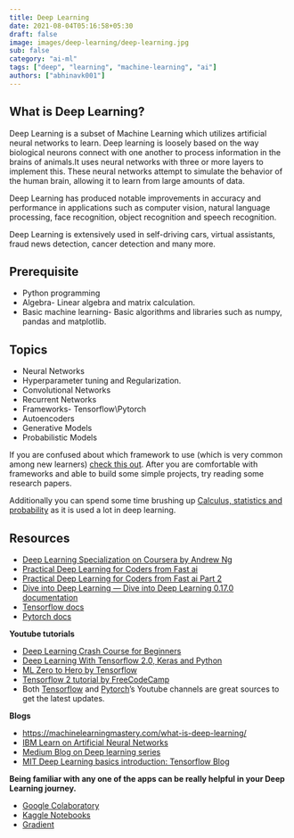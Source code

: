 ```yaml
---
title: Deep Learning
date: 2021-08-04T05:16:58+05:30
draft: false
image: images/deep-learning/deep-learning.jpg
sub: false
category: "ai-ml"
tags: ["deep", "learning", "machine-learning", "ai"]
authors: ["abhinavk001"]
---
```


## What is Deep Learning?

Deep Learning is a subset of Machine Learning which utilizes artificial neural networks to learn. Deep learning is loosely based on the way biological neurons connect with one another to process information in the brains of animals.It uses neural networks with three or more layers to implement this. These neural networks attempt to simulate the behavior of the human brain, allowing it to learn from large amounts of data.

Deep Learning has produced notable improvements in accuracy and performance in applications such as computer vision, natural language processing, face recognition, object recognition and speech recognition.

Deep Learning is extensively used in self-driving cars, virtual assistants, fraud news detection, cancer detection and many more.

## Prerequisite

- Python programming
- Algebra- Linear algebra and matrix calculation.
- Basic machine learning- Basic algorithms and libraries such as numpy, pandas and matplotlib.

## Topics

- Neural Networks
- Hyperparameter tuning and Regularization.
- Convolutional Networks
- Recurrent Networks
- Frameworks- Tensorflow\Pytorch
- Autoencoders
- Generative Models
- Probabilistic Models

If you are confused about which framework to use (which is very common among new learners) [check this out](https://www.imaginarycloud.com/blog/pytorch-vs-tensorflow/).
After you are comfortable with frameworks and able to build some simple projects, try reading some research papers.

Additionally you can spend some time brushing up [Calculus, statistics and probability](http://www.d2l.ai/chapter_appendix-mathematics-for-deep-learning/index.html) as it is used a lot in deep learning.

## Resources

- [Deep Learning Specialization on Coursera by Andrew Ng](https://www.coursera.org/specializations/deep-learning)
- [Practical Deep Learning for Coders from Fast ai](https://course.fast.ai/)
- [Practical Deep Learning for Coders from Fast ai Part 2](https://course19.fast.ai/part2)
- [Dive into Deep Learning — Dive into Deep Learning 0.17.0 documentation](http://www.d2l.ai/index.html)
- [Tensorflow docs](https://www.tensorflow.org/tutorials)
- [Pytorch docs](https://pytorch.org/tutorials/)

**Youtube tutorials**

- [Deep Learning Crash Course for Beginners](https://www.youtube.com/watch?v=VyWAvY2CF9c)
- [Deep Learning With Tensorflow 2.0, Keras and Python](https://www.youtube.com/playlist?list=PLeo1K3hjS3uu7CxAacxVndI4bE_o3BDtO)
- [ML Zero to Hero by Tensorflow](https://www.youtube.com/watch?v=KNAWp2S3w94)
- [Tensorflow 2 tutorial by FreeCodeCamp](https://www.youtube.com/watch?v=tPYj3fFJGjk)
- Both [Tensorflow](https://www.youtube.com/channel/UC0rqucBdTuFTjJiefW5t-IQ) and [Pytorch](https://www.youtube.com/channel/UCWXI5YeOsh03QvJ59PMaXFw)’s Youtube channels are great sources to get the latest updates.

**Blogs**

- https://machinelearningmastery.com/what-is-deep-learning/
- [IBM Learn on Artificial Neural Networks](https://www.ibm.com/cloud/learn/neural-networks)
- [Medium Blog on Deep learning series](https://medium.com/intro-to-artificial-intelligence/deep-learning-series-1-intro-to-deep-learning-abb1780ee20)
- [MIT Deep Learning basics introduction: Tensorflow Blog](https://blog.tensorflow.org/2019/02/mit-deep-learning-basics-introduction-tensorflow.html)

**Being familiar with any one of the apps can be really helpful in your Deep Learning journey.**

- [Google Colaboratory](https://research.google.com/colaboratory/)
- [Kaggle Notebooks](https://www.kaggle.com/code)
- [Gradient](https://gradient.paperspace.com/free-gpu)
